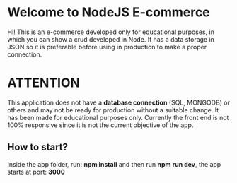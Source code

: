 # Welcome to NodeJS E-commerce

Hi! This is an e-commerce developed only for educational purposes, in which you can show a crud developed in Node. It has a data storage in JSON so it is preferable before using in production to make a proper connection.

# ATTENTION

This application does not have a **database connection** (SQL, MONGODB) or others and may not be ready for production without a suitable change. It has been made for educational purposes only. Currently the front end is not 100% responsive since it is not the current objective of the app.

## How to start?

Inside the app folder, run: **npm install** and then run **npm run dev**, the app starts at port: **3000**
